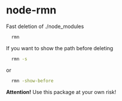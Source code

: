 # node-rmn

Fast deletion of ./node_modules

```bash
  rmn
```

If you want to show the path before deleting

```bash
  rmn -s
```

or

```bash
  rmn -show-before
```

**Attention!**
Use this package at your own risk!
